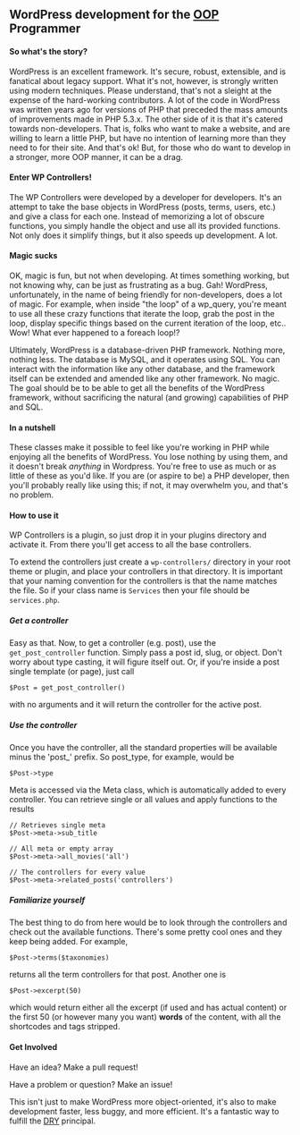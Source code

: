 ## WordPress development for the [OOP](https://en.wikipedia.org/wiki/Object-oriented_programming) Programmer
#### So what's the story?
WordPress is an excellent framework. It's secure, robust, extensible, and is fanatical about legacy support. What it's not, however, is strongly written using modern techniques. Please understand, that's not a sleight at the expense of the hard-working contributors. A lot of the code in WordPress was written years ago for versions of PHP that preceded the mass amounts of improvements made in PHP 5.3.x. The other side of it is that it's catered towards non-developers. That is, folks who want to make a website, and are willing to learn a little PHP, but have no intention of learning more than they need to for their site. And that's ok! But, for those who do want to develop in a stronger, more OOP manner, it can be a drag.

#### Enter WP Controllers!
The WP Controllers were developed by a developer for developers. It's an attempt to take the base objects in WordPress (posts, terms, users, etc.) and give a class for each one. Instead of memorizing a lot of obscure functions, you simply handle the object and use all its provided functions. Not only does it simplify things, but it also speeds up development. A lot.

#### Magic sucks
OK, magic is fun, but not when developing. At times something working, but not knowing why, can be just as frustrating as a bug. Gah! WordPress, unfortunately, in the name of being friendly for non-developers, does a lot of magic. For example, when inside "the loop" of a wp_query, you're meant to use all these crazy functions that iterate the loop, grab the post in the loop, display specific things based on the current iteration of the loop, etc.. Wow! What ever happened to a foreach loop!?

Ultimately, WordPress is a database-driven PHP framework. Nothing more, nothing less. The database is MySQL, and it operates using SQL. You can interact with the information like any other database, and the framework itself can be extended and amended like any other framework. No magic. The goal should be to be able to get all the benefits of the WordPress framework, without sacrificing the natural (and growing) capabilities of PHP and SQL.

#### In a nutshell
These classes make it possible to feel like you're working in PHP while enjoying all the benefits of WordPress. You lose nothing by using them, and it doesn't break *anything* in Wordpress. You're free to use as much or as little of these as you'd like. If you are (or aspire to be) a PHP developer, then you'll probably really like using this; if not, it may overwhelm you, and that's no problem.

#### How to use it
WP Controllers is a plugin, so just drop it in your plugins directory and activate it. From there you'll get access to all the base controllers.

To extend the controllers just create a `wp-controllers/` directory in your root theme or plugin, and place your controllers in that directory. It is important that your naming convention for the controllers is that the name matches the file. So if your class name is `Services` then your file should be `services.php`.

##### Get a controller
Easy as that. Now, to get a controller (e.g. post), use the `get_post_controller` function. Simply pass a post id, slug, or object. Don't worry about type casting, it will figure itself out. Or, if you're inside a post single template (or page), just call
```
$Post = get_post_controller()
```
with no arguments and it will return the controller for the active post.

##### Use the controller
Once you have the controller, all the standard properties will be available minus the 'post_' prefix. So post_type, for example, would be
```
$Post->type
```
Meta is accessed via the Meta class, which is automatically added to every controller. You can retrieve single or all values and apply functions to the results

```
// Retrieves single meta
$Post->meta->sub_title

// All meta or empty array
$Post->meta->all_movies('all')

// The controllers for every value
$Post->meta->related_posts('controllers')
```

##### Familiarize yourself
The best thing to do from here would be to look through the controllers and check out the available functions. There's some pretty cool ones and they keep being added. For example,

```
$Post->terms($taxonomies)
```

returns all the term controllers for that post. Another one is

```
$Post->excerpt(50)
```

which would return either all the excerpt (if used and has actual content) or the first 50 (or however many you want) **words** of the content, with all the shortcodes and tags stripped.

#### Get Involved
Have an idea? Make a pull request!

Have a problem or question? Make an issue!

This isn't just to make WordPress more object-oriented, it's also to make development faster, less buggy, and more efficient. It's a fantastic way to fulfill the [DRY](https://en.wikipedia.org/wiki/Don%27t_repeat_yourself) principal.
